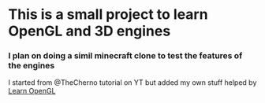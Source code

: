 # This is a small project to learn OpenGL and 3D engines

### I plan on doing a simil minecraft clone to test the features of the engines

I started from @TheCherno tutorial on YT but added my own stuff helped by [Learn OpenGL](https://learnopengl.com)

